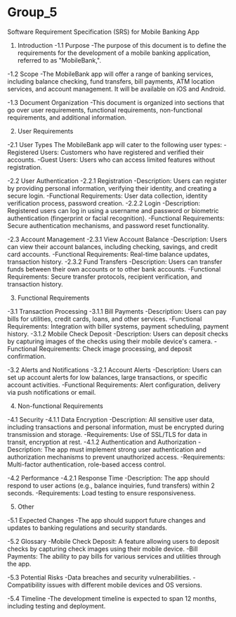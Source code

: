 # Group_5

Software Requirement Specification (SRS) for Mobile Banking App
1. Introduction
  -1.1 Purpose
    -The purpose of this document is to define the requirements for the development of a mobile banking application, referred to as "MobileBank,".

-1.2 Scope
  -The MobileBank app will offer a range of banking services, including balance checking, fund transfers, bill payments, ATM location services, and      account management. It will be available on iOS and Android.

-1.3 Document Organization
  -This document is organized into sections that go over user requirements, functional requirements, non-functional requirements, and additional         information.

2. User Requirements

-2.1 User Types
  The MobileBank app will cater to the following user types:
    -Registered Users: Customers who have registered and verified their accounts.
    -Guest Users: Users who can access limited features without registration.

-2.2 User Authentication
 	-2.2.1 Registration
    -Description: Users can register by providing personal information, verifying their identity, and creating a secure login.
    -Functional Requirements: User data collection, identity verification process, password creation.
  -2.2.2 Login
    -Description: Registered users can log in using a username and password or biometric authentication (fingerprint or facial recognition).
    -Functional Requirements: Secure authentication mechanisms, and password reset functionality.

-2.3 Account Management
  -2.3.1 View Account Balance
    -Description: Users can view their account balances, including checking, savings, and credit card accounts.
    -Functional Requirements: Real-time balance updates, transaction history.
  -2.3.2 Fund Transfers
    -Description: Users can transfer funds between their own accounts or to other bank accounts.
    -Functional Requirements: Secure transfer protocols, recipient verification, and transaction history.

3. Functional Requirements

-3.1 Transaction Processing
  -3.1.1 Bill Payments
    -Description: Users can pay bills for utilities, credit cards, loans, and other services.
    -Functional Requirements: Integration with biller systems, payment scheduling, payment history.
  -3.1.2 Mobile Check Deposit
    -Description: Users can deposit checks by capturing images of the checks using their mobile device's camera.
    -Functional Requirements: Check image processing, and deposit confirmation.

-3.2 Alerts and Notifications
  -3.2.1 Account Alerts
    -Description: Users can set up account alerts for low balances, large transactions, or specific account activities.
    -Functional Requirements: Alert configuration, delivery via push notifications or email.
	
4. Non-functional Requirements

-4.1 Security
  -4.1.1 Data Encryption
    -Description: All sensitive user data, including transactions and personal information, must be encrypted during transmission and storage.
    -Requirements: Use of SSL/TLS for data in transit, encryption at rest.
  -4.1.2 Authentication and Authorization
    -Description: The app must implement strong user authentication and authorization mechanisms to prevent unauthorized access.
    -Requirements: Multi-factor authentication, role-based access control.

-4.2 Performance
  -4.2.1 Response Time
    -Description: The app should respond to user actions (e.g., balance inquiries, fund transfers) within 2 seconds.
    -Requirements: Load testing to ensure responsiveness.




5. Other

-5.1 Expected Changes
  -The app should support future changes and updates to banking regulations and security standards.

-5.2 Glossary
  -Mobile Check Deposit: A feature allowing users to deposit checks by capturing check images using their mobile device.
  -Bill Payments: The ability to pay bills for various services and utilities through the app.

-5.3 Potential Risks
  -Data breaches and security vulnerabilities.
  -Compatibility issues with different mobile devices and OS versions.

-5.4 Timeline
  -The development timeline is expected to span 12 months, including testing and deployment.
